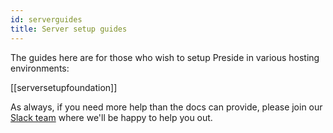 ```yaml
---
id: serverguides
title: Server setup guides
---
```


The guides here are for those who wish to setup Preside in various hosting environments:

[[serversetupfoundation]]

As always, if you need more help than the docs can provide, please join our [Slack team](https://preside.org/slack) where we'll be happy to help you out.